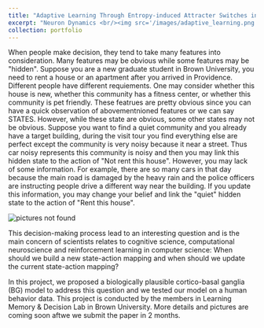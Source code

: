 ```yaml
---
title: "Adaptive Learning Through Entropy-induced Attracter Switches in Recurrent Neural Network"
excerpt: "Neuron Dynamics <br/><img src='/images/adaptive_learning.png'>"
collection: portfolio
---
```


When people make decision, they tend to take many features into consideration. Many features may be obvious while some features may be "hidden". Suppose you are a new graduate student in Brown University, you need to rent a house or an apartment after you arrived in Providence. Different people have different requiements. One may consider whether this house is new, whether this community has a fitness center, or whether this community is pet friendly. These featrues are pretty obvious since you can have a quick observation of abovementnioned features or we can say STATES. However, while these state are obvious, some other states may not be obvious. Suppose you want to find a quiet community and you already have a target building, during the visit tour you find everything else are perfect except the community is very noisy because it near a street. Thus car noisy represents this community is noisy and then you may link this hidden state to the action of "Not rent this house". However, you may lack of some information. For example, there are so many cars in that day because the main road is damaged by the heavy rain and the police officers are instructing people drive a different way near the building. If you update this information, you may change your belief and link the "quiet" hidden state to the action of "Rent this house". 

![pictures not found](/images/bg_adaptive_learning.png "Background")

This decision-making process lead to an interesting question and is the main concern of scientists relates to cognitive science, computational neuroscience and reinforcement learning in computer science: When should we build a new state-action mapping and when should we update the current state-action mapping?

In this project, we proposed a biologically plausible cortico-basal ganglia (BG) model to address this question and we tested our model on a human behavior data. This project is conducted by the members in Learning Memory & Decision Lab in Brown University. More details and pictures are coming soon aftwe we submit the paper in 2 months.